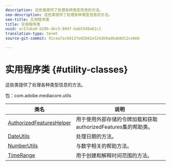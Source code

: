 ```yaml
---
description: 这些类提供了处理各种类型信息的方法。
seo-description: 这些类提供了处理各种类型信息的方法。
seo-title: 实用程序类
title: 实用程序类
uuid: ec57aba9-b29b-4bc5-804f-6ab5549a61c1
translation-type: tm+mt
source-git-commit: 91cea7acb8127e02b82e5242b9ad6ab0d12ce0eb

---
```



# 实用程序类 {#utility-classes}

这些类提供了处理各种类型信息的方法。

包：com.adobe.mediacore.utils

<!-- 

Comment Type: draft
(https://help.adobe.com/en_US/primetime/api/psdk/asdoc-dhls_1.4/com/adobe/mediacore/utils/package-summary.html)

-->

| 类名 | 说明 |
|---|---|
| [AuthorizedFeaturesHelper](https://help.adobe.com/en_US/primetime/api/psdk/asdoc-dhls_1.4/com/adobe/mediacore/utils/AuthorizedFeaturesHelper.html) | 用于使用外部存储的令牌加载和获取authorizedFeatures集的帮助类。 |
| [DateUtils](https://help.adobe.com/en_US/primetime/api/psdk/asdoc-dhls_1.4/com/adobe/mediacore/utils/DateUtils.html) | 处理日期的方法。 |
| [NumberUtils](https://help.adobe.com/en_US/primetime/api/psdk/asdoc-dhls_1.4/com/adobe/mediacore/utils/NumberUtils.html) | 与数字相关的帮助方法。 |
| [TimeRange](https://help.adobe.com/en_US/primetime/api/psdk/javadoc_1.4/com/adobe/mediacore/utils/TimeRange.html) | 用于创建和解释时间范围的方法。 |


